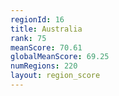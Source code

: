 ```yaml
---
regionId: 16
title: Australia
rank: 75
meanScore: 70.61
globalMeanScore: 69.25
numRegions: 220
layout: region_score
---
```

